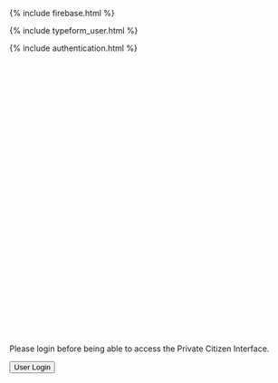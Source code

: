{% include firebase.html %}

{% include typeform_user.html %}

{% include authentication.html %}

<div ng-app="myApp" ng-if="checkLocalStorage()" id="my-embedded-typeform" style="width: 100%; height: 500px;"></div>

<div ng-app="myApp" ng-if="!checkLocalStorage()">
  Please login before being able to access the Private Citizen Interface.



  <button name="button" onclick="https://othman-ben.github.io/StayInTouch/user_login">User Login</button>

</div>
